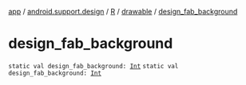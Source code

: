 [app](../../../index.md) / [android.support.design](../../index.md) / [R](../index.md) / [drawable](index.md) / [design_fab_background](.)

# design_fab_background

`static val design_fab_background: `[`Int`](https://kotlinlang.org/api/latest/jvm/stdlib/kotlin/-int/index.html)
`static val design_fab_background: `[`Int`](https://kotlinlang.org/api/latest/jvm/stdlib/kotlin/-int/index.html)